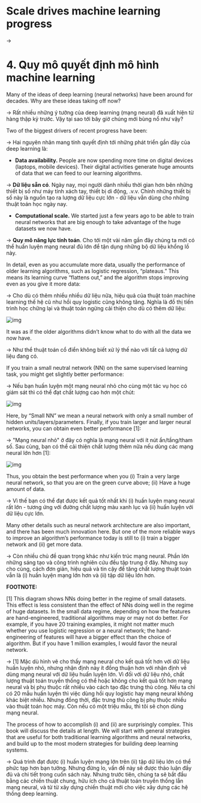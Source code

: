 # Scale drives machine learning progress

->
# 4. Quy mô quyết định mô hình machine learning


Many of the ideas of deep learning (neural networks) have been around for decades. Why are these ideas taking off now?

->
Rất nhiều những ý tưởng của deep learning (mạng neural) đã xuất hiện từ hàng thập kỷ trước. Vậy tại sao tới bây giờ chúng mới bùng nổ như vậy?  


Two of the biggest drivers of recent progress have been:

->
Hai nguyên nhân mang tính quyết định tới những phát triển gần đây của deep learning là:


* **Data availability.​** People are now spending more time on digital devices (laptops, mobile devices). Their digital activities generate huge amounts of data that we can feed to our learning algorithms.

->
**Dữ liệu sẵn có**. Ngày nay, mọi người dành nhiều thời gian hơn bên những thiết bị số như máy tính xách tay, thiết bị di động, .v.v. Chính những thiết bị số này là nguồn tạo ra lượng dữ liệu cực lớn - dữ liệu vẫn dùng cho những thuật toán học ngày nay.  




* **Computational scale.** ​We started just a few years ago to be able to train neural networks that are big enough to take advantage of the huge datasets we now have.

-> 
**Quy mô năng lực tính toán**. Cho tới một vài năm gần đây chúng ta mới có thể huấn luyện mạng neural đủ lớn để tận dụng những bộ dữ liệu khổng lồ này. 

In detail, even as you accumulate more data, usually the performance of older learning algorithms, such as logistic regression, “plateaus.” This means its learning curve “flattens out,” and the algorithm stops improving even as you give it more data:

->
Cho dù có thêm nhiều nhiều dữ liệu nữa, hiệu quả của thuật toán machine learning thế hệ cũ như hồi quy logistic cũng không tăng. Nghĩa là đồ thị tiến trình học chững lại và thuật toán ngừng cải thiện cho dù có thêm dữ liệu: 


![img](../imgs/C04_01.png)


It was as if the older algorithms didn’t know what to do with all the data we now have.

->
Như thể thuật toán cổ điển không biết xử lý thế nào với tất cả lượng dữ liệu đang có. 


If you train a small neutral network (NN) on the same supervised learning task, you might get slightly better performance:

->
Nếu bạn huấn luyện một mạng neural nhỏ cho cùng một tác vụ học có giám sát thì có thể đạt chất lượng cao hơn một chút:


![img](../imgs/C04_02.png)

Here, by “Small NN” we mean a neural network with only a small number of hidden units/layers/parameters. Finally, if you train larger and larger neural networks, you can obtain even better performance [1]:

->
"Mạng neural nhỏ" ở đây có nghĩa là mạng neural với ít nút ẩn/tầng/tham số. Sau cùng, bạn có thể cải thiện chất lượng thêm nữa nếu dùng các mạng neural lớn hơn [1]: 



![img](../imgs/C04_03.png)

Thus, you obtain the best performance when you (i) Train a very large neural network, so that you are on the green curve above; (ii) Have a huge amount of data.

->
Vì thế bạn có thể đạt được kết quả tốt nhất khi (i) huấn luyện mạng neural rất lớn - tương ứng với đường chất lượng màu xanh lục và (ii) huấn luyện với dữ liệu cực lớn. 


Many other details such as neural network architecture are also important, and there has been much innovation here. But one of the more reliable ways to improve an algorithm’s performance today is still to (i) train a bigger network and (ii) get more data.

->
Còn nhiều chủ đề quan trọng khác như kiến trúc mạng neural. Phần lớn những sáng tạo và công trình nghiên cứu đều tập trung ở đây. Nhưng suy cho cùng, cách đơn giản, hiệu quả và tin cậy để tăng chất lượng thuật toán vẫn là (i) huấn luyện mạng lớn hơn và (ii) tập dữ liệu lớn hơn. 



**FOOTNOTE:**

[1] This diagram shows NNs doing better in the regime of small datasets. This effect is less consistent than the effect of NNs doing well in the regime of huge datasets. In the small data regime, depending on how the features are hand-engineered, traditional algorithms may or may not do better. For example, if you have 20 training examples, it might not matter much whether you use logistic regression or a neural network; the hand-engineering of features will have a bigger effect than the choice of algorithm. But if you have 1 million examples, I would favor the neural network.

->
[1] Mặc dù hình vẽ cho thấy mạng neural cho kết quả tốt hơn với dữ liệu huấn luyện nhỏ, nhưng nhận định này ít đồng thuận hơn với nhận định về dùng mạng neural với dữ liệu huấn luyện lớn. Vì đối với dữ liệu nhỏ, chất lượng thuật toán truyền thống có thể hoặc không cho kết quả tốt hơn mạng neural và bị phụ thuộc rất nhiều vào cách tạo đặc trưng thủ công. Nếu ta chỉ có 20 mẫu huấn luyện thì việc dùng hồi quy logistic hay mạng neural không khác biệt nhiều. Nhưng đồng thời, đặc trưng thủ công bị phụ thuộc nhiều vào thuật toán học máy. Còn nếu có một triệu mẫu, thì tôi sẽ chọn dùng mạng neural. 


The process of how to accomplish (i) and (ii) are surprisingly complex. This book will discuss the details at length. We will start with general strategies that are useful for both traditional learning algorithms and neural networks, and build up to the most modern strategies for building deep learning systems.

->
Quá trình đạt được (i) huấn luyện mạng lớn trên (ii) tập dữ liệu lớn có thể phức tạp hơn bạn tưởng. Nhưng đừng lo, vấn đề này sẽ được thảo luận đầy đủ và chi tiết trong cuốn sách này. Nhưng trước tiên, chúng ta sẽ bắt đầu bằng các chiến thuật chung, hữu ích cho cả thuật toán truyền thống lẫn mạng neural, và từ từ xây dựng chiến thuật mới cho việc xây dựng các hệ thống deep learning. 

